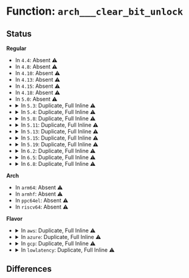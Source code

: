 # Function: <code>arch___clear_bit_unlock</code>

## Status
<b>Regular</b>
<ul>
<li>
In <code>4.4</code>: Absent ⚠️
</li>
<li>
In <code>4.8</code>: Absent ⚠️
</li>
<li>
In <code>4.10</code>: Absent ⚠️
</li>
<li>
In <code>4.13</code>: Absent ⚠️
</li>
<li>
In <code>4.15</code>: Absent ⚠️
</li>
<li>
In <code>4.18</code>: Absent ⚠️
</li>
<li>
In <code>5.0</code>: Absent ⚠️
</li>
<li>
<details>
<summary>In <code>5.3</code>: Duplicate, Full Inline ⚠️</summary>

**Collision:** Static Duplication

**Inline:** Full

**Transformation:** False

**Instances:**

```
In mm/slub.c (ffffffff8129823e)
Location: arch/x86/include/asm/bitops.h:112
Inline: True
Inline callers:
  - mm/slub.c:validate_store
  - mm/slub.c:validate_store
  - mm/slub.c:__kmem_cache_shutdown
  - mm/slub.c:__slab_free
  - mm/slub.c:__slab_free
  - mm/slub.c:___slab_alloc
  - mm/slub.c:___slab_alloc
  - mm/slub.c:free_debug_processing
```
```
In fs/dcache.c (ffffffff812e6620)
Location: arch/x86/include/asm/bitops.h:112
Inline: True
Inline callers:
  - fs/dcache.c:__d_lookup_done
  - fs/dcache.c:d_alloc_parallel
  - fs/dcache.c:d_alloc_parallel
  - fs/dcache.c:d_alloc_parallel
  - fs/dcache.c:__d_rehash
  - fs/dcache.c:__d_instantiate_anon
  - fs/dcache.c:___d_drop
```
```
In fs/mbcache.c (ffffffff8134754f)
Location: arch/x86/include/asm/bitops.h:112
Inline: True
Inline callers:
  - fs/mbcache.c:mb_cache_shrink
  - fs/mbcache.c:mb_cache_entry_delete
  - fs/mbcache.c:mb_cache_entry_delete
  - fs/mbcache.c:mb_cache_entry_get
  - fs/mbcache.c:__entry_find
  - fs/mbcache.c:mb_cache_entry_create
  - fs/mbcache.c:mb_cache_entry_create
```
</details>
</li>
<li>
<details>
<summary>In <code>5.4</code>: Duplicate, Full Inline ⚠️</summary>

**Collision:** Static Duplication

**Inline:** Full

**Transformation:** False

**Instances:**

```
In mm/slub.c (ffffffff812a809e)
Location: arch/x86/include/asm/bitops.h:111
Inline: True
Inline callers:
  - mm/slub.c:validate_store
  - mm/slub.c:validate_store
  - mm/slub.c:__kmem_cache_shutdown
  - mm/slub.c:__slab_free
  - mm/slub.c:__slab_free
  - mm/slub.c:___slab_alloc
  - mm/slub.c:___slab_alloc
  - mm/slub.c:free_debug_processing
```
```
In fs/dcache.c (ffffffff812f8180)
Location: arch/x86/include/asm/bitops.h:111
Inline: True
Inline callers:
  - fs/dcache.c:__d_lookup_done
  - fs/dcache.c:d_alloc_parallel
  - fs/dcache.c:d_alloc_parallel
  - fs/dcache.c:d_alloc_parallel
  - fs/dcache.c:__d_rehash
  - fs/dcache.c:__d_instantiate_anon
  - fs/dcache.c:___d_drop
```
```
In fs/mbcache.c (ffffffff8135f6bf)
Location: arch/x86/include/asm/bitops.h:111
Inline: True
Inline callers:
  - fs/mbcache.c:mb_cache_shrink
  - fs/mbcache.c:mb_cache_entry_delete
  - fs/mbcache.c:mb_cache_entry_delete
  - fs/mbcache.c:mb_cache_entry_get
  - fs/mbcache.c:__entry_find
  - fs/mbcache.c:mb_cache_entry_create
  - fs/mbcache.c:mb_cache_entry_create
```
</details>
</li>
<li>
<details>
<summary>In <code>5.8</code>: Duplicate, Full Inline ⚠️</summary>

**Collision:** Static Duplication

**Inline:** Full

**Transformation:** False

**Instances:**

```
In mm/slub.c (ffffffff812dd301)
Location: arch/x86/include/asm/bitops.h:111
Inline: True
Inline callers:
  - mm/slub.c:validate_slab
  - mm/slub.c:__slab_free
  - mm/slub.c:__slab_free
  - mm/slub.c:___slab_alloc
  - mm/slub.c:___slab_alloc
  - mm/slub.c:unfreeze_partials
  - mm/slub.c:unfreeze_partials
  - mm/slub.c:deactivate_slab
  - mm/slub.c:deactivate_slab
  - mm/slub.c:deactivate_slab
  - mm/slub.c:deactivate_slab
  - mm/slub.c:free_debug_processing
```
```
In fs/dcache.c (ffffffff81330ee0)
Location: arch/x86/include/asm/bitops.h:111
Inline: True
Inline callers:
  - fs/dcache.c:__d_lookup_done
  - fs/dcache.c:d_alloc_parallel
  - fs/dcache.c:d_alloc_parallel
  - fs/dcache.c:d_alloc_parallel
  - fs/dcache.c:__d_rehash
  - fs/dcache.c:__d_instantiate_anon
  - fs/dcache.c:___d_drop
```
```
In fs/mbcache.c (ffffffff813a529b)
Location: arch/x86/include/asm/bitops.h:111
Inline: True
Inline callers:
  - fs/mbcache.c:mb_cache_shrink
  - fs/mbcache.c:mb_cache_entry_delete
  - fs/mbcache.c:mb_cache_entry_delete
  - fs/mbcache.c:mb_cache_entry_get
  - fs/mbcache.c:mb_cache_entry_create
  - fs/mbcache.c:mb_cache_entry_create
```
</details>
</li>
<li>
<details>
<summary>In <code>5.11</code>: Duplicate, Full Inline ⚠️</summary>

**Collision:** Static Duplication

**Inline:** Full

**Transformation:** False

**Instances:**

```
In mm/slub.c (ffffffff812e60d1)
Location: arch/x86/include/asm/bitops.h:111
Inline: True
Inline callers:
  - mm/slub.c:validate_slab
  - mm/slub.c:__slab_free
  - mm/slub.c:__slab_free
  - mm/slub.c:___slab_alloc
  - mm/slub.c:___slab_alloc
  - mm/slub.c:unfreeze_partials
  - mm/slub.c:unfreeze_partials
  - mm/slub.c:deactivate_slab
  - mm/slub.c:deactivate_slab
  - mm/slub.c:deactivate_slab
  - mm/slub.c:deactivate_slab
  - mm/slub.c:free_debug_processing
```
```
In fs/dcache.c (ffffffff8133c870)
Location: arch/x86/include/asm/bitops.h:111
Inline: True
Inline callers:
  - fs/dcache.c:__d_lookup_done
  - fs/dcache.c:d_alloc_parallel
  - fs/dcache.c:d_alloc_parallel
  - fs/dcache.c:d_alloc_parallel
  - fs/dcache.c:__d_rehash
  - fs/dcache.c:__d_instantiate_anon
  - fs/dcache.c:___d_drop
```
```
In fs/mbcache.c (ffffffff813b5ffb)
Location: arch/x86/include/asm/bitops.h:111
Inline: True
Inline callers:
  - fs/mbcache.c:mb_cache_shrink
  - fs/mbcache.c:mb_cache_entry_delete
  - fs/mbcache.c:mb_cache_entry_delete
  - fs/mbcache.c:mb_cache_entry_get
  - fs/mbcache.c:mb_cache_entry_create
  - fs/mbcache.c:mb_cache_entry_create
```
</details>
</li>
<li>
<details>
<summary>In <code>5.13</code>: Duplicate, Full Inline ⚠️</summary>

**Collision:** Static Duplication

**Inline:** Full

**Transformation:** False

**Instances:**

```
In mm/slub.c (ffffffff812ed861)
Location: arch/x86/include/asm/bitops.h:111
Inline: True
Inline callers:
  - mm/slub.c:validate_slab
  - mm/slub.c:__kmem_cache_shutdown
  - mm/slub.c:__slab_free
  - mm/slub.c:__slab_free
  - mm/slub.c:___slab_alloc
  - mm/slub.c:___slab_alloc
  - mm/slub.c:unfreeze_partials
  - mm/slub.c:unfreeze_partials
  - mm/slub.c:deactivate_slab
  - mm/slub.c:deactivate_slab
  - mm/slub.c:free_debug_processing
```
```
In fs/dcache.c (ffffffff81342cf5)
Location: arch/x86/include/asm/bitops.h:111
Inline: True
Inline callers:
  - fs/dcache.c:__d_lookup_done
  - fs/dcache.c:d_alloc_parallel
  - fs/dcache.c:d_alloc_parallel
  - fs/dcache.c:d_alloc_parallel
  - fs/dcache.c:__d_rehash
  - fs/dcache.c:__d_instantiate_anon
  - fs/dcache.c:___d_drop
```
```
In fs/mbcache.c (ffffffff813bd14b)
Location: arch/x86/include/asm/bitops.h:111
Inline: True
Inline callers:
  - fs/mbcache.c:mb_cache_shrink
  - fs/mbcache.c:mb_cache_entry_delete
  - fs/mbcache.c:mb_cache_entry_delete
  - fs/mbcache.c:mb_cache_entry_get
  - fs/mbcache.c:mb_cache_entry_create
  - fs/mbcache.c:mb_cache_entry_create
```
</details>
</li>
<li>
<details>
<summary>In <code>5.15</code>: Duplicate, Full Inline ⚠️</summary>

**Collision:** Static Duplication

**Inline:** Full

**Transformation:** False

**Instances:**

```
In mm/slub.c (ffffffff81335bd8)
Location: arch/x86/include/asm/bitops.h:111
Inline: True
Inline callers:
  - mm/slub.c:validate_slab
  - mm/slub.c:__kmem_cache_shutdown
  - mm/slub.c:__slab_free
  - mm/slub.c:__slab_free
  - mm/slub.c:___slab_alloc
  - mm/slub.c:___slab_alloc
  - mm/slub.c:__unfreeze_partials
  - mm/slub.c:__unfreeze_partials
  - mm/slub.c:deactivate_slab
  - mm/slub.c:deactivate_slab
  - mm/slub.c:free_debug_processing
```
```
In fs/dcache.c (ffffffff81390735)
Location: arch/x86/include/asm/bitops.h:111
Inline: True
Inline callers:
  - fs/dcache.c:__d_lookup_done
  - fs/dcache.c:d_alloc_parallel
  - fs/dcache.c:d_alloc_parallel
  - fs/dcache.c:d_alloc_parallel
  - fs/dcache.c:__d_rehash
  - fs/dcache.c:__d_instantiate_anon
  - fs/dcache.c:___d_drop
```
```
In fs/mbcache.c (ffffffff8140ceef)
Location: arch/x86/include/asm/bitops.h:111
Inline: True
Inline callers:
  - fs/mbcache.c:mb_cache_shrink
  - fs/mbcache.c:mb_cache_entry_delete
  - fs/mbcache.c:mb_cache_entry_delete
  - fs/mbcache.c:mb_cache_entry_get
  - fs/mbcache.c:mb_cache_entry_create
  - fs/mbcache.c:mb_cache_entry_create
```
</details>
</li>
<li>
<details>
<summary>In <code>5.19</code>: Duplicate, Full Inline ⚠️</summary>

**Collision:** Static Duplication

**Inline:** Full

**Transformation:** False

**Instances:**

```
In mm/slub.c (ffffffff813a738f)
Location: arch/x86/include/asm/bitops.h:111
Inline: True
Inline callers:
  - mm/slub.c:validate_slab
  - mm/slub.c:free_partial
  - mm/slub.c:___slab_alloc
  - mm/slub.c:___slab_alloc
  - mm/slub.c:__unfreeze_partials
  - mm/slub.c:__unfreeze_partials
  - mm/slub.c:free_debug_processing
```
```
In fs/dcache.c (ffffffff814131ec)
Location: arch/x86/include/asm/bitops.h:111
Inline: True
Inline callers:
  - fs/dcache.c:__d_lookup_done
  - fs/dcache.c:d_alloc_parallel
  - fs/dcache.c:d_alloc_parallel
  - fs/dcache.c:d_alloc_parallel
  - fs/dcache.c:__d_rehash
  - fs/dcache.c:__d_instantiate_anon
  - fs/dcache.c:___d_drop
```
```
In fs/mbcache.c (ffffffff81481d4b)
Location: arch/x86/include/asm/bitops.h:111
Inline: True
Inline callers:
  - fs/mbcache.c:mb_cache_shrink
  - fs/mbcache.c:mb_cache_shrink
  - fs/mbcache.c:mb_cache_entry_delete_or_get
  - fs/mbcache.c:mb_cache_entry_delete_or_get
  - fs/mbcache.c:mb_cache_entry_delete_or_get
  - fs/mbcache.c:mb_cache_entry_delete
  - fs/mbcache.c:mb_cache_entry_delete
  - fs/mbcache.c:mb_cache_entry_get
  - fs/mbcache.c:mb_cache_entry_create
  - fs/mbcache.c:mb_cache_entry_create
```
</details>
</li>
<li>
<details>
<summary>In <code>6.2</code>: Duplicate, Full Inline ⚠️</summary>

**Collision:** Static Duplication

**Inline:** Full

**Transformation:** False

**Instances:**

```
In mm/slub.c (ffffffff81429fa8)
Location: arch/x86/include/asm/bitops.h:111
Inline: True
Inline callers:
  - mm/slub.c:___slab_alloc
  - mm/slub.c:___slab_alloc
  - mm/slub.c:__unfreeze_partials
  - mm/slub.c:__unfreeze_partials
```
```
In fs/dcache.c (ffffffff8149e498)
Location: arch/x86/include/asm/bitops.h:111
Inline: True
Inline callers:
  - fs/dcache.c:__d_lookup_unhash
  - fs/dcache.c:d_alloc_parallel
  - fs/dcache.c:d_alloc_parallel
  - fs/dcache.c:d_alloc_parallel
  - fs/dcache.c:__d_rehash
  - fs/dcache.c:__d_instantiate_anon
  - fs/dcache.c:___d_drop
```
```
In fs/mbcache.c (ffffffff81514fa4)
Location: arch/x86/include/asm/bitops.h:111
Inline: True
Inline callers:
  - fs/mbcache.c:mb_cache_entry_get
  - fs/mbcache.c:__entry_find
  - fs/mbcache.c:__mb_cache_entry_free
  - fs/mbcache.c:mb_cache_entry_create
  - fs/mbcache.c:mb_cache_entry_create
```
</details>
</li>
<li>
<details>
<summary>In <code>6.5</code>: Duplicate, Full Inline ⚠️</summary>

**Collision:** Static Duplication

**Inline:** Full

**Transformation:** False

**Instances:**

```
In mm/slub.c (ffffffff8145f449)
Location: arch/x86/include/asm/bitops.h:111
Inline: True
Inline callers:
  - mm/slub.c:___slab_alloc
  - mm/slub.c:__unfreeze_partials
```
```
In fs/dcache.c (ffffffff814d37b8)
Location: arch/x86/include/asm/bitops.h:111
Inline: True
Inline callers:
  - fs/dcache.c:__d_lookup_unhash
  - fs/dcache.c:d_alloc_parallel
  - fs/dcache.c:d_alloc_parallel
  - fs/dcache.c:d_alloc_parallel
  - fs/dcache.c:__d_rehash
  - fs/dcache.c:__d_instantiate_anon
  - fs/dcache.c:___d_drop
```
```
In fs/mbcache.c (ffffffff8154c9a4)
Location: arch/x86/include/asm/bitops.h:111
Inline: True
Inline callers:
  - fs/mbcache.c:mb_cache_entry_get
  - fs/mbcache.c:__entry_find
  - fs/mbcache.c:__mb_cache_entry_free
  - fs/mbcache.c:mb_cache_entry_create
  - fs/mbcache.c:mb_cache_entry_create
```
</details>
</li>
<li>
<details>
<summary>In <code>6.8</code>: Duplicate, Full Inline ⚠️</summary>

**Collision:** Static Duplication

**Inline:** Full

**Transformation:** False

**Instances:**

```
In fs/dcache.c (ffffffff81505f38)
Location: arch/x86/include/asm/bitops.h:110
Inline: True
Inline callers:
  - fs/dcache.c:__d_lookup_unhash
  - fs/dcache.c:d_alloc_parallel
  - fs/dcache.c:d_alloc_parallel
  - fs/dcache.c:d_alloc_parallel
  - fs/dcache.c:__d_rehash
  - fs/dcache.c:__d_obtain_alias
  - fs/dcache.c:___d_drop
```
```
In fs/mbcache.c (ffffffff815827d4)
Location: arch/x86/include/asm/bitops.h:110
Inline: True
Inline callers:
  - fs/mbcache.c:mb_cache_entry_get
  - fs/mbcache.c:__entry_find
  - fs/mbcache.c:__mb_cache_entry_free
  - fs/mbcache.c:mb_cache_entry_create
  - fs/mbcache.c:mb_cache_entry_create
```
</details>
</li>
</ul>
<b>Arch</b>
<ul>
<li>
In <code>arm64</code>: Absent ⚠️
</li>
<li>
In <code>armhf</code>: Absent ⚠️
</li>
<li>
In <code>ppc64el</code>: Absent ⚠️
</li>
<li>
In <code>riscv64</code>: Absent ⚠️
</li>
</ul>
<b>Flavor</b>
<ul>
<li>
<details>
<summary>In <code>aws</code>: Duplicate, Full Inline ⚠️</summary>

**Collision:** Static Duplication

**Inline:** Full

**Transformation:** False

**Instances:**

```
In mm/slub.c (ffffffff812a067e)
Location: arch/x86/include/asm/bitops.h:111
Inline: True
Inline callers:
  - mm/slub.c:validate_store
  - mm/slub.c:validate_store
  - mm/slub.c:__kmem_cache_shutdown
  - mm/slub.c:__slab_free
  - mm/slub.c:__slab_free
  - mm/slub.c:___slab_alloc
  - mm/slub.c:___slab_alloc
  - mm/slub.c:free_debug_processing
```
```
In fs/dcache.c (ffffffff812f0760)
Location: arch/x86/include/asm/bitops.h:111
Inline: True
Inline callers:
  - fs/dcache.c:__d_lookup_done
  - fs/dcache.c:d_alloc_parallel
  - fs/dcache.c:d_alloc_parallel
  - fs/dcache.c:d_alloc_parallel
  - fs/dcache.c:__d_rehash
  - fs/dcache.c:__d_instantiate_anon
  - fs/dcache.c:___d_drop
```
```
In fs/mbcache.c (ffffffff81357c9f)
Location: arch/x86/include/asm/bitops.h:111
Inline: True
Inline callers:
  - fs/mbcache.c:mb_cache_shrink
  - fs/mbcache.c:mb_cache_entry_delete
  - fs/mbcache.c:mb_cache_entry_delete
  - fs/mbcache.c:mb_cache_entry_get
  - fs/mbcache.c:__entry_find
  - fs/mbcache.c:mb_cache_entry_create
  - fs/mbcache.c:mb_cache_entry_create
```
</details>
</li>
<li>
<details>
<summary>In <code>azure</code>: Duplicate, Full Inline ⚠️</summary>

**Collision:** Static Duplication

**Inline:** Full

**Transformation:** False

**Instances:**

```
In mm/slub.c (ffffffff8129218e)
Location: arch/x86/include/asm/bitops.h:111
Inline: True
Inline callers:
  - mm/slub.c:validate_store
  - mm/slub.c:validate_store
  - mm/slub.c:__kmem_cache_shutdown
  - mm/slub.c:__slab_free
  - mm/slub.c:__slab_free
  - mm/slub.c:___slab_alloc
  - mm/slub.c:___slab_alloc
  - mm/slub.c:free_debug_processing
```
```
In fs/dcache.c (ffffffff812e1390)
Location: arch/x86/include/asm/bitops.h:111
Inline: True
Inline callers:
  - fs/dcache.c:__d_lookup_done
  - fs/dcache.c:d_alloc_parallel
  - fs/dcache.c:d_alloc_parallel
  - fs/dcache.c:d_alloc_parallel
  - fs/dcache.c:__d_rehash
  - fs/dcache.c:__d_instantiate_anon
  - fs/dcache.c:___d_drop
```
```
In fs/mbcache.c (ffffffff8134894f)
Location: arch/x86/include/asm/bitops.h:111
Inline: True
Inline callers:
  - fs/mbcache.c:mb_cache_shrink
  - fs/mbcache.c:mb_cache_entry_delete
  - fs/mbcache.c:mb_cache_entry_delete
  - fs/mbcache.c:mb_cache_entry_get
  - fs/mbcache.c:__entry_find
  - fs/mbcache.c:mb_cache_entry_create
  - fs/mbcache.c:mb_cache_entry_create
```
</details>
</li>
<li>
<details>
<summary>In <code>gcp</code>: Duplicate, Full Inline ⚠️</summary>

**Collision:** Static Duplication

**Inline:** Full

**Transformation:** False

**Instances:**

```
In mm/slub.c (ffffffff8129e48e)
Location: arch/x86/include/asm/bitops.h:111
Inline: True
Inline callers:
  - mm/slub.c:validate_store
  - mm/slub.c:validate_store
  - mm/slub.c:__kmem_cache_shutdown
  - mm/slub.c:__slab_free
  - mm/slub.c:__slab_free
  - mm/slub.c:___slab_alloc
  - mm/slub.c:___slab_alloc
  - mm/slub.c:free_debug_processing
```
```
In fs/dcache.c (ffffffff812ee570)
Location: arch/x86/include/asm/bitops.h:111
Inline: True
Inline callers:
  - fs/dcache.c:__d_lookup_done
  - fs/dcache.c:d_alloc_parallel
  - fs/dcache.c:d_alloc_parallel
  - fs/dcache.c:d_alloc_parallel
  - fs/dcache.c:__d_rehash
  - fs/dcache.c:__d_instantiate_anon
  - fs/dcache.c:___d_drop
```
```
In fs/mbcache.c (ffffffff8135576f)
Location: arch/x86/include/asm/bitops.h:111
Inline: True
Inline callers:
  - fs/mbcache.c:mb_cache_shrink
  - fs/mbcache.c:mb_cache_entry_delete
  - fs/mbcache.c:mb_cache_entry_delete
  - fs/mbcache.c:mb_cache_entry_get
  - fs/mbcache.c:__entry_find
  - fs/mbcache.c:mb_cache_entry_create
  - fs/mbcache.c:mb_cache_entry_create
```
</details>
</li>
<li>
<details>
<summary>In <code>lowlatency</code>: Duplicate, Full Inline ⚠️</summary>

**Collision:** Static Duplication

**Inline:** Full

**Transformation:** False

**Instances:**

```
In mm/slub.c (ffffffff812ae24b)
Location: arch/x86/include/asm/bitops.h:111
Inline: True
Inline callers:
  - mm/slub.c:validate_slab_slab
  - mm/slub.c:__kmem_cache_shutdown
  - mm/slub.c:__slab_free
  - mm/slub.c:__slab_free
  - mm/slub.c:___slab_alloc
  - mm/slub.c:___slab_alloc
  - mm/slub.c:free_debug_processing
```
```
In fs/dcache.c (ffffffff81300537)
Location: arch/x86/include/asm/bitops.h:111
Inline: True
Inline callers:
  - fs/dcache.c:__d_lookup_done
  - fs/dcache.c:d_alloc_parallel
  - fs/dcache.c:d_alloc_parallel
  - fs/dcache.c:d_alloc_parallel
  - fs/dcache.c:__d_rehash
  - fs/dcache.c:__d_instantiate_anon
  - fs/dcache.c:___d_drop
```
```
In fs/mbcache.c (ffffffff81368d70)
Location: arch/x86/include/asm/bitops.h:111
Inline: True
Inline callers:
  - fs/mbcache.c:mb_cache_shrink
  - fs/mbcache.c:mb_cache_entry_delete
  - fs/mbcache.c:mb_cache_entry_delete
  - fs/mbcache.c:mb_cache_entry_get
  - fs/mbcache.c:__entry_find
  - fs/mbcache.c:mb_cache_entry_create
  - fs/mbcache.c:mb_cache_entry_create
```
</details>
</li>
</ul>

## Differences
